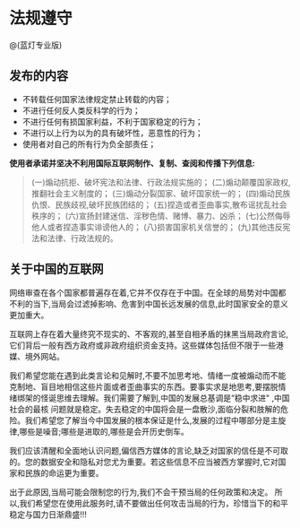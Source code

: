 # 法规遵守

@(蓝灯专业版)



## 发布的内容
- 不转载任何国家法律规定禁止转载的内容；
- 不进行任何反人类反科学的行为；
- 不进行任何有损国家利益，不利于国家稳定的行为；
- 不进行以上行为以为的具有破坏性，恶意性的行为；
- 使用者对自己的所有行为负全部责任；

**使用者承诺并坚决不利用国际互联网制作、复制、查阅和传播下列信息:**
>(一)煽动抗拒、破坏宪法和法律、行政法规实施的；
(二)煽动颠覆国家政权,推翻社会主义制度的；
(三)煽动分裂国家、破坏国家统一的；
(四)煽动民族仇恨、民族歧视,破坏民族团结的；
(五)捏造或者歪曲事实,散布谣扰乱社会秩序的；
(六)宣扬封建迷信、淫秽色情、赌博、暴力、凶杀；
(七)公然侮辱他人或者捏造事实诽谤他人的；
(八)损害国家机关信誉的；
(九)其他违反宪法和法律、行政法规的。 

## 关于中国的互联网
网络审查在各个国家都普遍存在着,它并不仅存在于中国。在全球的局势对中国都不利的当下,当局会过滤掉影响、危害到中国长远发展的信息,此时国家安全的意义更加重大。

互联网上存在着大量终究不现实的、不客观的,甚至自相矛盾的抹黑当局政府言论,它们背后一般有西方政府或非政府组织资金支持。这些媒体包括但不限于一些港媒、境外网站。

我们希望您能在遇到此类言论和见解时,不要不加思考地、情绪一度被煽动而不能克制地、盲目地相信这些片面或者歪曲事实的东西。要事实求是地思考,要摆脱情绪绑架的怪诞思维去理解。我们需要了解到,中国的发展总基调是“稳中求进" ,中国社会的最核 问题就是稳定。失去稳定的中国将会是一盘散沙,面临分裂和肢解的危险。我们希望您了解当今中国发展的根本保证是什么,发展的过程中哪部分是主旋律,哪些是噪音;哪些是进取的,哪些是会开历史倒车。

我们应该清醒和全面地认识问题,偏信西方媒体的言论,缺乏对国家的信任是不可取的。您的数据安全和隐私对您尤为重要。若这些信息不应当被西方掌握时,它对国家和民族的命运更为重要。

出于此原因,当局可能会限制您的行为,我们不会干预当局的任何政策和决定。
所以,我们希望您在使用此服务时,请不要做出任何攻击当局的行为，珍惜当下的和平稳定与国力日渐鼎盛!!!
